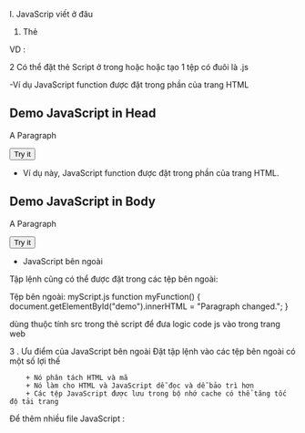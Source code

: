 I. JavaScrip viết ở đâu

1. Thẻ <script>
Trong HTML, mã JavaScript được chèn vào giữa các thẻ <script>và </script>

VD :
<script>
document.getElementById("demo").innerHTML = "My First JavaScript";
</script>

2 Có thể đặt thẻ Script ở  trong <head> hoặc <body> hoặc tạo 1 tệp có đuôi là .js

 -Ví dụ  JavaScript function được đặt trong <head>phần của trang HTML

 <!DOCTYPE html>
<html>
<head>
<script>
function myFunction() {
  document.getElementById("demo").innerHTML = "Paragraph changed.";
}
</script>
</head>
<body>
<h2>Demo JavaScript in Head</h2>

<p id="demo">A Paragraph</p>
<button type="button" onclick="myFunction()">Try it</button>

</body>
</html>

- Ví dụ này, JavaScript function được đặt trong <body>phần của trang HTML.

<!DOCTYPE html>
<html>
<body>

<h2>Demo JavaScript in Body</h2>

<p id="demo">A Paragraph</p>

<button type="button" onclick="myFunction()">Try it</button>

<script>
function myFunction() {
  document.getElementById("demo").innerHTML = "Paragraph changed.";
}
</script>

</body>
</html>

- JavaScript bên ngoài

Tập lệnh cũng có thể được đặt trong các tệp bên ngoài:

Tệp bên ngoài: myScript.js
function myFunction() {
  document.getElementById("demo").innerHTML = "Paragraph changed.";
}

dùng thuộc tính src trong thẻ script để đưa logic code js vào trong trang web

<script src="myScript.js"></script>

3 . Ưu điểm của JavaScript bên ngoài
Đặt tập lệnh vào các tệp bên ngoài có một số lợi thế

        + Nó phân tách HTML và mã
        + Nó làm cho HTML và JavaScript dễ đọc và dễ bảo trì hơn
        + Các tệp JavaScript được lưu trong bộ nhớ cache có thể tăng tốc độ tải trang

Để thêm nhiều file JavaScript :

<script src="myScript1.js"></script>
<script src="myScript2.js"></script>